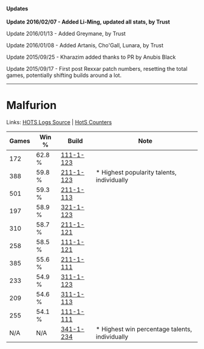 #### Updates
**Update 2016/02/07 - Added Li-Ming, updated all stats, by Trust**

Update 2016/01/13 - Added Greymane, by Trust

Update 2016/01/08 - Added Artanis, Cho'Gall, Lunara, by Trust

Update 2015/09/25 - Kharazim added thanks to PR by Anubis Black

Update 2015/09/17 - First post Rexxar patch numbers, resetting the total games, potentially shifting builds around a lot.

***

# Malfurion

Links: [HOTS Logs Source](https://www.hotslogs.com/Sitewide/HeroDetails?Hero=Malfurion) | [HotS Counters](http://hotscounters.com/#/hero/Malfurion)

Games  | Win %  | Build     | Note
-----  | -----  | -----     | ----
172    | 62.8 % | [111-1-123](http://www.heroesfire.com/hots/talent-calculator/malfurion#gOhJ) | 
388    | 59.8 % | [211-1-123](http://www.heroesfire.com/hots/talent-calculator/malfurion#kCqJ) | * Highest popularity talents, individually
501    | 59.3 % | [211-1-113](http://www.heroesfire.com/hots/talent-calculator/malfurion#kCq9) | 
197    | 58.9 % | [321-1-123](http://www.heroesfire.com/hots/talent-calculator/malfurion#oPNp) | 
310    | 58.7 % | [211-1-121](http://www.heroesfire.com/hots/talent-calculator/malfurion#kCqH) | 
258    | 58.5 % | [111-1-121](http://www.heroesfire.com/hots/talent-calculator/malfurion#gOhH) | 
385    | 55.6 % | [211-1-111](http://www.heroesfire.com/hots/talent-calculator/malfurion#kCq7) | 
233    | 54.9 % | [311-1-123](http://www.heroesfire.com/hots/talent-calculator/malfurion#o0zJ) | 
209    | 54.6 % | [311-1-113](http://www.heroesfire.com/hots/talent-calculator/malfurion#o0z9) | 
255    | 54.1 % | [111-1-111](http://www.heroesfire.com/hots/talent-calculator/malfurion#gOh7) | 
N/A    | N/A    | [341-1-234](http://www.heroesfire.com/hots/talent-calculator/malfurion#pAEY) | * Highest win percentage talents, individually
